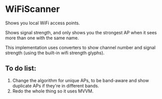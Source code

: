 # WiFiScanner
Shows you local WiFi access points.

Shows signal strength, and only shows you the strongest AP when it sees more than one with the same name.

This implementation uses converters to show channel number and signal strength (using the built-in wifi strength glyphs).

## To do list:
1. Change the algorithm for unique APs, to be band-aware and show duplicate APs if they're in different bands.
2. Redo the whole thing so it uses MVVM.
